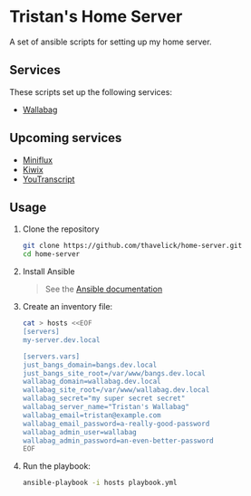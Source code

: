 # Tristan's Home Server

A set of ansible scripts for setting up my home server.

## Services
These scripts set up the following services:
* [Wallabag](https://wallabag.org)

## Upcoming services
* [Miniflux](https://miniflux.net)
* [Kiwix](https://kiwix.org)
* [YouTranscript](https://github.com/thavelick/youtranscript)

## Usage

1. Clone the repository
    ```bash
    git clone https://github.com/thavelick/home-server.git
    cd home-server
    ```
2. Install Ansible
    > See the [Ansible documentation](https://docs.ansible.com/ansible/latest/intro_installation.html)
3. Create an inventory file:
    ```bash
    cat > hosts <<EOF
    [servers]
    my-server.dev.local

    [servers.vars]
    just_bangs_domain=bangs.dev.local
    just_bangs_site_root=/var/www/bangs.dev.local
    wallabag_domain=wallabag.dev.local
    wallabag_site_root=/var/www/wallabag.dev.local
    wallabag_secret="my super secret secret"
    wallabag_server_name="Tristan's Wallabag"
    wallabag_email=tristan@example.com
    wallabag_email_password=a-really-good-password
    wallabag_admin_user=wallabag
    wallabag_admin_password=an-even-better-password
    EOF
    ```
4. Run the playbook:
    ```bash
    ansible-playbook -i hosts playbook.yml
    ```
